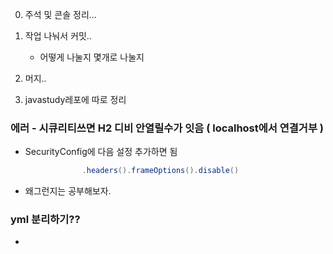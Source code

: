 0. 주석 및 콘솔 정리...

1. 작업 나눠서 커밋..
   - 어떻게 나눌지 몇개로 나눌지
2. 머지..

3. javastudy레포에 따로 정리


### 에러 - 시큐리티쓰면 H2 디비 안열릴수가 잇음 ( localhost에서 연결거부 ) 
- SecurityConfig에 다음 설정 추가하면 됨
```java
                .headers().frameOptions().disable()

```
- 왜그런지는 공부해보자.

### yml 분리하기??
- 
